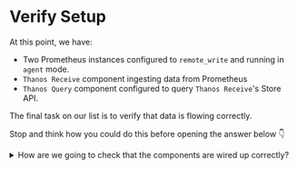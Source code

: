 # Verify Setup

At this point, we have:

* Two Prometheus instances configured to `remote_write` and running in `agent` mode.
* `Thanos Receive` component ingesting data from Prometheus
* `Thanos Query` component configured to query `Thanos Receive`'s Store API.

The final task on our list is to verify that data is flowing correctly.

Stop and think how you could do this before opening the answer below 👇

<details>
 <summary>How are we going to check that the components are wired up correctly?</summary>

Let's make sure that we can query data from each of our Prometheus instances from our `Thanos Query` instance.

Navigate to the [Thanos Query UI](https://[[HOST_SUBDOMAIN]]-39090-[[KATACODA_HOST]].environments.katacoda.com), and query for a metric like `up` - inspect the output and you should see `batcave` and `batcomputer` in the `cluster` label.

</details>